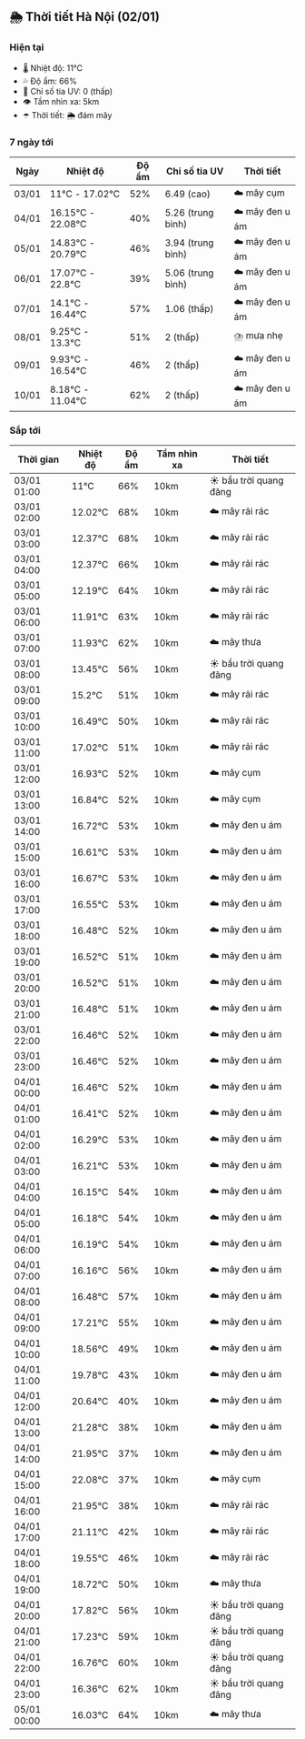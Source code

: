 ## 🌦️ Thời tiết Hà Nội (02/01)

### Hiện tại

- 🌡️ Nhiệt độ: 11℃
- 💦 Độ ẩm: 66%
- 🌟 Chỉ số tia UV: 0 (thấp)
- 👁️ Tầm nhìn xa: 5km
- ☂️ Thời tiết: 🌦️ đám mây

### 7 ngày tới

| Ngày | Nhiệt độ | Độ ẩm | Chỉ số tia UV | Thời tiết |
| --- | --- | --- | --- | --- |
| 03/01 | 11℃ - 17.02℃ | 52% | 6.49 (cao) | ☁️ mây cụm |
| 04/01 | 16.15℃ - 22.08℃ | 40% | 5.26 (trung bình) | ☁️ mây đen u ám |
| 05/01 | 14.83℃ - 20.79℃ | 46% | 3.94 (trung bình) | ☁️ mây đen u ám |
| 06/01 | 17.07℃ - 22.8℃ | 39% | 5.06 (trung bình) | ☁️ mây đen u ám |
| 07/01 | 14.1℃ - 16.44℃ | 57% | 1.06 (thấp) | ☁️ mây đen u ám |
| 08/01 | 9.25℃ - 13.3℃ | 51% | 2 (thấp) | ⛈️ mưa nhẹ |
| 09/01 | 9.93℃ - 16.54℃ | 46% | 2 (thấp) | ☁️ mây đen u ám |
| 10/01 | 8.18℃ - 11.04℃ | 62% | 2 (thấp) | ☁️ mây đen u ám |

### Sắp tới

| Thời gian | Nhiệt độ | Độ ẩm | Tầm nhìn xa | Thời tiết |
| --- | --- | --- | --- | --- |
| 03/01 01:00 | 11℃ | 66% | 10km | ☀️ bầu trời quang đãng |
| 03/01 02:00 | 12.02℃ | 68% | 10km | ☁️ mây rải rác |
| 03/01 03:00 | 12.37℃ | 68% | 10km | ☁️ mây rải rác |
| 03/01 04:00 | 12.37℃ | 66% | 10km | ☁️ mây rải rác |
| 03/01 05:00 | 12.19℃ | 64% | 10km | ☁️ mây rải rác |
| 03/01 06:00 | 11.91℃ | 63% | 10km | ☁️ mây rải rác |
| 03/01 07:00 | 11.93℃ | 62% | 10km | ☁️ mây thưa |
| 03/01 08:00 | 13.45℃ | 56% | 10km | ☀️ bầu trời quang đãng |
| 03/01 09:00 | 15.2℃ | 51% | 10km | ☁️ mây rải rác |
| 03/01 10:00 | 16.49℃ | 50% | 10km | ☁️ mây rải rác |
| 03/01 11:00 | 17.02℃ | 51% | 10km | ☁️ mây rải rác |
| 03/01 12:00 | 16.93℃ | 52% | 10km | ☁️ mây cụm |
| 03/01 13:00 | 16.84℃ | 52% | 10km | ☁️ mây cụm |
| 03/01 14:00 | 16.72℃ | 53% | 10km | ☁️ mây đen u ám |
| 03/01 15:00 | 16.61℃ | 53% | 10km | ☁️ mây đen u ám |
| 03/01 16:00 | 16.67℃ | 53% | 10km | ☁️ mây đen u ám |
| 03/01 17:00 | 16.55℃ | 53% | 10km | ☁️ mây đen u ám |
| 03/01 18:00 | 16.48℃ | 52% | 10km | ☁️ mây đen u ám |
| 03/01 19:00 | 16.52℃ | 51% | 10km | ☁️ mây đen u ám |
| 03/01 20:00 | 16.52℃ | 51% | 10km | ☁️ mây đen u ám |
| 03/01 21:00 | 16.48℃ | 51% | 10km | ☁️ mây đen u ám |
| 03/01 22:00 | 16.46℃ | 52% | 10km | ☁️ mây đen u ám |
| 03/01 23:00 | 16.46℃ | 52% | 10km | ☁️ mây đen u ám |
| 04/01 00:00 | 16.46℃ | 52% | 10km | ☁️ mây đen u ám |
| 04/01 01:00 | 16.41℃ | 52% | 10km | ☁️ mây đen u ám |
| 04/01 02:00 | 16.29℃ | 53% | 10km | ☁️ mây đen u ám |
| 04/01 03:00 | 16.21℃ | 53% | 10km | ☁️ mây đen u ám |
| 04/01 04:00 | 16.15℃ | 54% | 10km | ☁️ mây đen u ám |
| 04/01 05:00 | 16.18℃ | 54% | 10km | ☁️ mây đen u ám |
| 04/01 06:00 | 16.19℃ | 54% | 10km | ☁️ mây đen u ám |
| 04/01 07:00 | 16.16℃ | 56% | 10km | ☁️ mây đen u ám |
| 04/01 08:00 | 16.48℃ | 57% | 10km | ☁️ mây đen u ám |
| 04/01 09:00 | 17.21℃ | 55% | 10km | ☁️ mây đen u ám |
| 04/01 10:00 | 18.56℃ | 49% | 10km | ☁️ mây đen u ám |
| 04/01 11:00 | 19.78℃ | 43% | 10km | ☁️ mây đen u ám |
| 04/01 12:00 | 20.64℃ | 40% | 10km | ☁️ mây đen u ám |
| 04/01 13:00 | 21.28℃ | 38% | 10km | ☁️ mây đen u ám |
| 04/01 14:00 | 21.95℃ | 37% | 10km | ☁️ mây đen u ám |
| 04/01 15:00 | 22.08℃ | 37% | 10km | ☁️ mây cụm |
| 04/01 16:00 | 21.95℃ | 38% | 10km | ☁️ mây rải rác |
| 04/01 17:00 | 21.11℃ | 42% | 10km | ☁️ mây rải rác |
| 04/01 18:00 | 19.55℃ | 46% | 10km | ☁️ mây rải rác |
| 04/01 19:00 | 18.72℃ | 50% | 10km | ☁️ mây thưa |
| 04/01 20:00 | 17.82℃ | 56% | 10km | ☀️ bầu trời quang đãng |
| 04/01 21:00 | 17.23℃ | 59% | 10km | ☀️ bầu trời quang đãng |
| 04/01 22:00 | 16.76℃ | 60% | 10km | ☀️ bầu trời quang đãng |
| 04/01 23:00 | 16.36℃ | 62% | 10km | ☀️ bầu trời quang đãng |
| 05/01 00:00 | 16.03℃ | 64% | 10km | ☁️ mây thưa |
